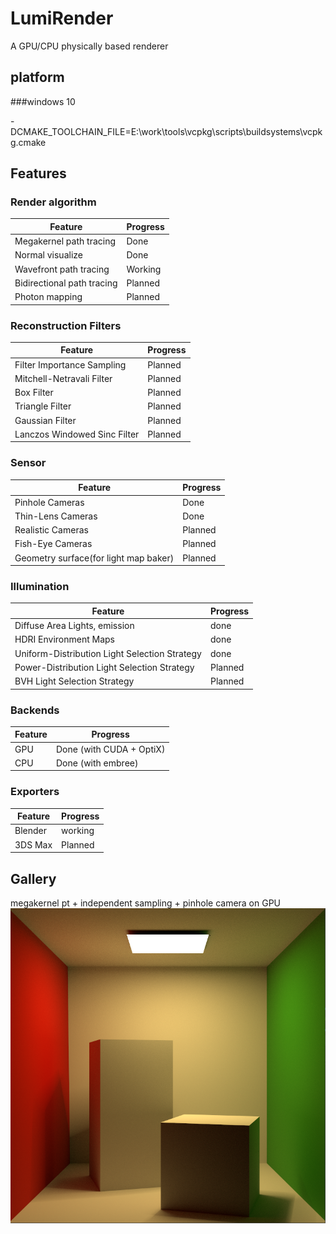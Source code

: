 # LumiRender
A GPU/CPU physically based renderer

## platform
###windows 10

-DCMAKE_TOOLCHAIN_FILE=E:\work\tools\vcpkg\scripts\buildsystems\vcpkg.cmake

## Features

### Render algorithm
| Feature                                                 | Progress  |
|---------------------------------------------------------|-----------|
| Megakernel path tracing                                 | Done      |
| Normal visualize                                        | Done      |
| Wavefront path tracing                                  | Working   |
| Bidirectional path tracing                              | Planned   |
| Photon mapping                                          | Planned   |

### Reconstruction Filters
| Feature                      | Progress    |
|------------------------------|-------------|
| Filter Importance Sampling   | Planned     |
| Mitchell-Netravali Filter    | Planned     |
| Box Filter                   | Planned     |
| Triangle Filter              | Planned     |
| Gaussian Filter              | Planned     |
| Lanczos Windowed Sinc Filter | Planned     |

### Sensor
| Feature                                   | Progress    |
|-------------------------------------------|-------------|
| Pinhole Cameras                           | Done        |
| Thin-Lens Cameras                         | Done        |
| Realistic Cameras                         | Planned     |
| Fish-Eye Cameras                          | Planned     |
| Geometry surface(for light map baker)     | Planned     |

### Illumination
| Feature                                       | Progress    |
|-----------------------------------------------|-------------|
| Diffuse Area Lights, emission                 |  done       |
| HDRI Environment Maps                         |  done       |
| Uniform-Distribution Light Selection Strategy |  done       |
| Power-Distribution Light Selection Strategy   |  Planned    |
| BVH Light Selection Strategy                  |  Planned    |

### Backends
| Feature             | Progress                                            |
|---------------------|-----------------------------------------------------|
| GPU                 | Done (with CUDA + OptiX)                            |
| CPU                 | Done (with embree)                                  |

### Exporters
| Feature             | Progress                                            |
|---------------------|-----------------------------------------------------|
| Blender             | working                                             |
| 3DS Max             | Planned                                             |

## Gallery
megakernel pt + independent sampling + pinhole camera on GPU
![](gallery/cornell_box.png)